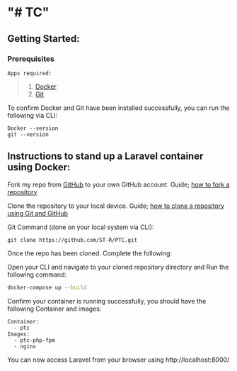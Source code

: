 # "# TC" 

## Getting Started:

### Prerequisites

    Apps required:
    

>  1. [Docker](https://www.docker.com/products/docker-desktop/)
>  2. [Git](https://git-scm.com/download/)

To confirm Docker and Git have been installed successfully, you can run the following via CLI:

```
Docker --version
git --version
```


## Instructions to stand up a Laravel container using Docker:

Fork my repo from [GitHub](https://github.com/ST-R/PTC) to your own GitHub account. Guide; [how to fork a repository](https://docs.github.com/en/pull-requests/collaborating-with-pull-requests/working-with-forks/fork-a-repo)

Clone the repository to your local device. Guide; [how to clone a repository using Git and GitHub](https://docs.github.com/en/repositories/creating-and-managing-repositories/cloning-a-repository)

Git Command (done on your local system via CLI):
```
git clone https://github.com/ST-R/PTC.git
```
Once the repo has been cloned. Complete the following:

Open your CLI and navigate to your cloned repository directory and Run the following command:

```bash
docker-compose up --build 
```

Confirm your container is running successfully, you should have the following Container and images:

 ```
 Container: 
   - ptc
Images:
   - ptc-php-fpm
   - nginx
```
You can now access Laravel from your browser using http://localhost:8000/